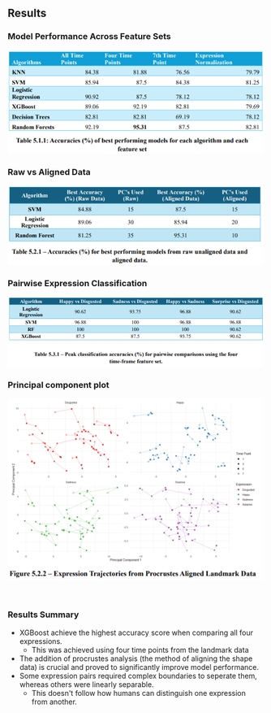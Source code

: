 
## **Results**

### Model Performance Across Feature Sets
![Accuracy Table](/results/accuracy_table1.png)

### Raw vs Aligned Data
![Alignment Results](/results/accuracy_table2.png)

### Pairwise Expression Classification
![Pairwise Results](/results/accuracy_table3.png)

### Principal component plot
![PCA Variance](/results/pc_plot.png)

<br/>

### Results Summary

- XGBoost achieve the highest accuracy score when comparing all four expressions.
  - This was achieved using four time points from the landmark data
- The addition of procrustes analysis (the method of aligning the shape data) is crucial and proved to significantly improve model performance.
- Some expression pairs required complex boundaries to seperate them, whereas others were linearly separable.
  - This doesn't follow how humans can distinguish one expression from another.

